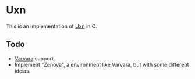 
# Uxn

This is an implementation of [Uxn](https://wiki.xxiivv.com/site/uxn.html) in C.

## Todo

- [Varvara](https://wiki.xxiivv.com/site/varvara.html) support.
- Implement "Zenova", a environment like Varvara, but with some different
  ideias.
